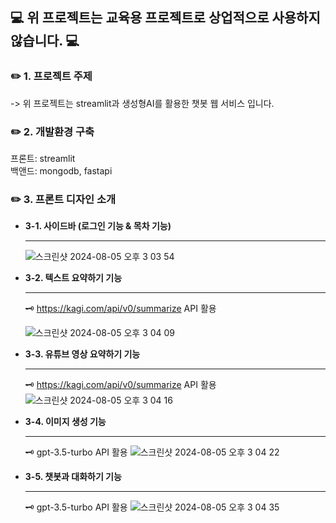 <h2> 💻 위 프로젝트는 교육용 프로젝트로 상업적으로 사용하지 않습니다. 💻 </h2>

<h3> ✏️ 1. 프로젝트 주제</h3>
-> 위 프로젝트는 streamlit과 생성형AI를 활용한 챗봇 웹 서비스 입니다.

<h3> ✏️ 2. 개발환경 구축</h3>
프론트: streamlit <br>
백앤드: mongodb, fastapi

<h3> ✏️ 3. 프론트 디자인 소개</h3>

  - <b> 3-1. 사이드바 (로그인 기능 & 목차 기능) </b> <hr>
    ![스크린샷 2024-08-05 오후 3 03 54](https://github.com/user-attachments/assets/d3edb6bb-a44b-4ae0-a0ab-bdc2d549e860)


 - <b> 3-2. 텍스트 요약하기 기능 <br> </b> <hr>
   🗝️ https://kagi.com/api/v0/summarize API 활용
   
   ![스크린샷 2024-08-05 오후 3 04 09](https://github.com/user-attachments/assets/1976b907-d1f5-42cd-8a39-65626bfca64f)

 - <b> 3-3. 유튜브 영상 요약하기 기능 <br> </b> <hr>
   🗝️ https://kagi.com/api/v0/summarize API 활용
   ![스크린샷 2024-08-05 오후 3 04 16](https://github.com/user-attachments/assets/efcc2db0-914b-4e39-976f-f199cba4aa10)
   
 - <b> 3-4. 이미지 생성 기능 <br> </b> <hr>
   🗝️ gpt-3.5-turbo API 활용
   ![스크린샷 2024-08-05 오후 3 04 22](https://github.com/user-attachments/assets/3848c043-c139-4ce1-b40a-88c9647106c6)


 - <b> 3-5. 챗봇과 대화하기 기능 <br> </b> <hr>
   🗝️ gpt-3.5-turbo API 활용
   ![스크린샷 2024-08-05 오후 3 04 35](https://github.com/user-attachments/assets/36faa03d-ca8d-4434-ae4e-96d525595e10)

